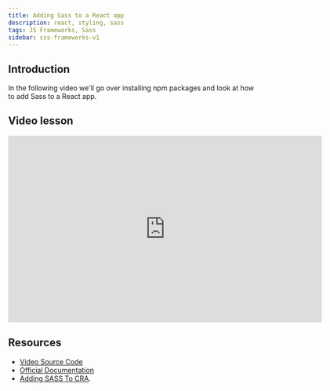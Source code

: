 ```yaml
---
title: Adding Sass to a React app
description: react, styling, sass
tags: JS Frameworks, Sass
sidebar: css-frameworks-v1
---
```


## Introduction

In the following video we'll go over installing npm packages and look at how to add Sass to a React app.

## Video lesson

<iframe src="https://player.vimeo.com/video/434108216" width="640" height="380" frameborder="0" allow="autoplay; fullscreen" allowfullscreen=""></iframe>

## Resources

- [Video Source Code](https://github.com/NoroffFEU/react-introduction/tree/add-sass)
- [Official Documentation](https://sass-lang.com/documentation/)
- [Adding SASS To CRA](https://create-react-app.dev/docs/adding-a-sass-stylesheet/).
